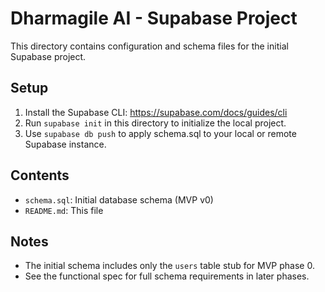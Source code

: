# Dharmagile AI - Supabase Project

This directory contains configuration and schema files for the initial Supabase project.

## Setup

1. Install the Supabase CLI: https://supabase.com/docs/guides/cli
2. Run `supabase init` in this directory to initialize the local project.
3. Use `supabase db push` to apply schema.sql to your local or remote Supabase instance.

## Contents

- `schema.sql`: Initial database schema (MVP v0)
- `README.md`: This file

## Notes

- The initial schema includes only the `users` table stub for MVP phase 0.
- See the functional spec for full schema requirements in later phases.
